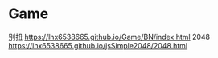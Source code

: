 # Game
别扭 https://lhx6538665.github.io/Game/BN/index.html
2048 https://lhx6538665.github.io/jsSimple2048/2048.html
